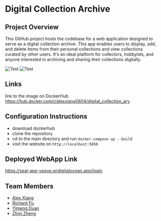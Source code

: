 # Digital Collection Archive

## Project Overview
This GitHub project hosts the codebase for a web application designed to serve as a digital collection archive. This app enables users to display, add, and delete items from their personal collections and view collections curated by other users. It's an ideal platform for collectors, hobbyists, and anyone interested in archiving and sharing their collections digitally.

![Test](https://github.com/software-students-fall2023/5-final-project-ary/actions/workflows/CI.yml/badge.svg)
![Test](https://github.com/software-students-fall2023/5-final-project-ary/actions/workflows/CD.yml/badge.svg)

## Links
link to the image on DockerHub https://hub.docker.com/r/alexxiang0604/digital_collection_ary.

## Configuration Instructions
- download dockerhub
- clone the repository
- cd to the main directory and run  `docker-compose up --build`
- visit the website on `http://localhost:5050`

## Deployed WebApp Link
https://seal-app-vpxoe.ondigitalocean.app/login

## Team Members
- [Alex Xiang](https://github.com/AlexXiang604)
- [Richard Fu](https://github.com/RichardFuuu)
- [Yimeng Duan](https://github.com/YimengDuan2002)
- [Zhiyi Zheng](https://github.com/Val001z)
